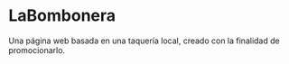 # LaBombonera
Una página web basada en una taquería local, creado con la finalidad de promocionarlo.
